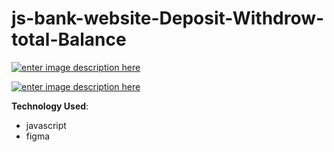 # js-bank-website-Deposit-Withdrow-total-Balance


[![enter image description here](https://i.ibb.co/qJMkBtP/Screenshot-2.png)](https://amarbaperbank.netlify.app/bank.html)

[![enter image description here](https://i.ibb.co/C19zFjp/Screenshot-1.png)](https://amarbaperbank.netlify.app/bank.html)


**Technology Used**: 

 - javascript
 -  figma
